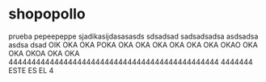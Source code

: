 # shopopollo
prueba
pepeepeppe sjadikasijdasasasds sdsadsad
sadsadsadsa
asdsadsa
asdsa
dsad
OIK
OKA OKA POKA OKA OKA OKA OKA 
OKA OKA OKAO 
OKA OKA OKOA 
OKA OKA 
4444444444444444444444444444444444444444444444
4444444 ESTE ES EL 4
